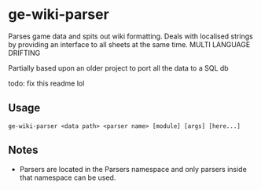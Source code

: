 # ge-wiki-parser

Parses game data and spits out wiki formatting. Deals with localised strings by providing an interface to all sheets at the same time. MULTI LANGUAGE DRIFTING

Partially based upon an older project to port all the data to a SQL db

todo: fix this readme lol


## Usage

    ge-wiki-parser <data path> <parser name> [module] [args] [here...]
    
## Notes

* Parsers are located in the Parsers namespace and only parsers inside that namespace can be used.
